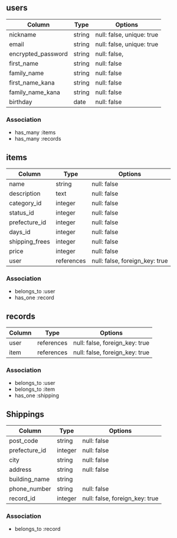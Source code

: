 ## users

| Column                     | Type   | Options                   |
| -------------------------- | ------ | ------------------------- |
| nickname                   | string | null: false, unique: true |
| email                      | string | null: false, unique: true |
| encrypted_password         | string | null: false,              |
| first_name                 | string | null: false               |
| family_name                | string | null: false               |
| first_name_kana            | string | null: false               |
| family_name_kana           | string | null: false               |
| birthday                   | date   | null: false               |

### Association

- has_many :items
- has_many :records

## items

| Column                      | Type        | Options                        |
| --------------------------  | ----------- | ------------------------------ |
| name                        | string      | null: false                    |
| description                 | text        | null: false                    |
| category_id                 | integer     | null: false                    |
| status_id                   | integer     | null: false                    |
| prefecture_id               | integer     | null: false                    |
| days_id                     | integer     | null: false                    |
| shipping_frees              | integer     | null: false                    |
| price                       | integer     | null: false                    |
| user                        | references  | null: false, foreign_key: true |

### Association

- belongs_to :user
- has_one :record

## records

| Column       | Type          | Options                        |
| ------------ | ------------- | ------------------------------ |
| user         | references    | null: false, foreign_key: true |
| item         | references    | null: false, foreign_key: true |

### Association

- belongs_to :user
- belongs_to :item
- has_one :shipping

## Shippings

| Column             | Type        | Options                        |
| ------------------ | ----------- | ------------------------------ |
| post_code          | string      | null: false                    |
| prefecture_id      | integer     | null: false                    |
| city               | string      | null: false                    |
| address            | string      | null: false                    |
| building_name      | string      |                                |
| phone_number       | string      | null: false                    |
| record_id          | integer     | null: false, foreign_key: true |

### Association

- belongs_to :record